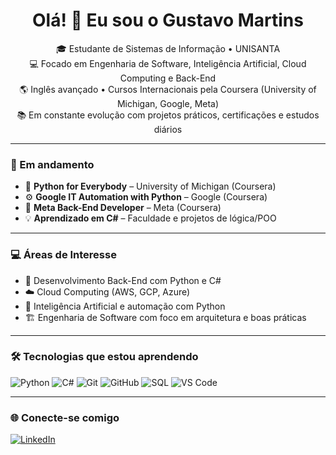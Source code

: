 <h1 align="center">Olá! 👋 Eu sou o Gustavo Martins</h1>

<p align="center">
🎓 Estudante de Sistemas de Informação • UNISANTA  
<br>
💻 Focado em Engenharia de Software, Inteligência Artificial, Cloud Computing e Back-End  
<br>
🌎 Inglês avançado • Cursos Internacionais pela Coursera (University of Michigan, Google, Meta)  
<br>
📚 Em constante evolução com projetos práticos, certificações e estudos diários  
</p>

---

### 🚀 Em andamento

- 📘 **Python for Everybody** – University of Michigan (Coursera)  
- ⚙️ **Google IT Automation with Python** – Google (Coursera)  
- 🔧 **Meta Back-End Developer** – Meta (Coursera)  
- 💡 **Aprendizado em C#** – Faculdade e projetos de lógica/POO

---

### 💻 Áreas de Interesse

- 💾 Desenvolvimento Back-End com Python e C#  
- ☁️ Cloud Computing (AWS, GCP, Azure)  
- 🧠 Inteligência Artificial e automação com Python  
- 🏗️ Engenharia de Software com foco em arquitetura e boas práticas

---

### 🛠️ Tecnologias que estou aprendendo

![Python](https://img.shields.io/badge/Python-3776AB?style=for-the-badge&logo=python&logoColor=white)
![C#](https://img.shields.io/badge/C%23-239120?style=for-the-badge&logo=c-sharp&logoColor=white)
![Git](https://img.shields.io/badge/Git-F05032?style=for-the-badge&logo=git&logoColor=white)
![GitHub](https://img.shields.io/badge/GitHub-181717?style=for-the-badge&logo=github&logoColor=white)
![SQL](https://img.shields.io/badge/SQL-4479A1?style=for-the-badge&logo=postgresql&logoColor=white)
![VS Code](https://img.shields.io/badge/VSCode-007ACC?style=for-the-badge&logo=visual-studio-code&logoColor=white)

---

### 🌐 Conecte-se comigo

[![LinkedIn](https://img.shields.io/badge/LinkedIn-Profile-blue?style=for-the-badge&logo=linkedin)](https://www.linkedin.com/in/gustavo-martins-0847b5351/)
